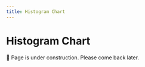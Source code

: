 ```yaml
---
title: Histogram Chart
---
```


# Histogram Chart

:construction: Page is under construction. Please come back later.